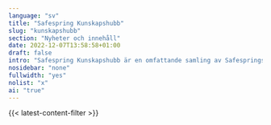```yaml
---
language: "sv"
title: "Safespring Kunskapshubb"
slug: "kunskapshubb"
section: "Nyheter och innehåll"
date: 2022-12-07T13:58:58+01:00
draft: false
intro: "Safespring Kunskapshubb är en omfattande samling av Safesprings material och resurser, inklusive webbseminarier, white papers, bloggar, tekniska uppdateringar och lösningsbeskrivningar, utformade för att ge djupgående insikter och expertis inom molntjänster och säkerhetslösningar."
nosidebar: "none"
fullwidth: "yes"
nolist: "x"
ai: "true"
---
```


{{< latest-content-filter >}}
